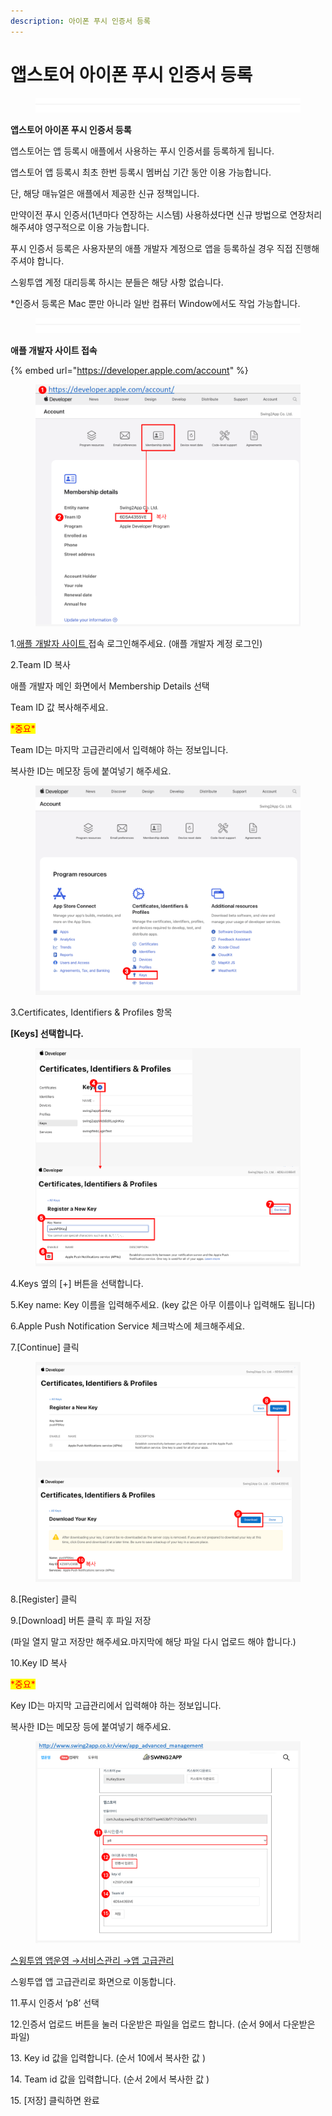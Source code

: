```yaml
---
description: 아이폰 푸시 인증서 등록
---
```


# 앱스토어 아이폰 푸시 인증서 등록

<figure><img src="../../.gitbook/assets/구분선.PNG" alt=""><figcaption></figcaption></figure>

**앱스토어 아이폰 푸시 인증서 등록**

앱스토어는 앱 등록시 애플에서 사용하는 푸시 인증서를 등록하게 됩니다.

앱스토어 앱 등록시 최초 한번 등록시 멤버십 기간 동안 이용 가능합니다.

단, 해당 매뉴얼은 애플에서 제공한 신규 정책입니다.&#x20;

만약이전 푸시 인증서(1년마다 연장하는 시스템)  사용하셨다면 신규 방법으로 연장처리 해주셔야 영구적으로 이용 가능합니다.&#x20;

푸시 인증서 등록은 사용자분의 애플 개발자 계정으로 앱을 등록하실 경우 직접 진행해주셔야 합니다.

스윙투앱 계정 대리등록 하시는 분들은 해당 사항 없습니다.&#x20;

\*인증서 등록은 Mac 뿐만 아니라 일반 컴퓨터 Window에서도 작업 가능합니다.



<figure><img src="../../.gitbook/assets/구분선.PNG" alt=""><figcaption></figcaption></figure>

**애플 개발자 사이트 접속**

{% embed url="https://developer.apple.com/account" %}

<div align="left">

<figure><img src="../../.gitbook/assets/푸시인증서1.PNG" alt=""><figcaption></figcaption></figure>

</div>

1.[애플 개발자 사이트 ](https://developer.apple.com/account/)접속 로그인해주세요. (애플 개발자 계정 로그인)

2.Team ID 복사

애플 개발자 메인 화면에서 Membership Details  선택

Team ID 값 복사해주세요.

<mark style="color:red;">\*중요\*</mark>

Team ID는 마지막 고급관리에서 입력해야 하는 정보입니다.

복사한 ID는 메모장 등에 붙여넣기 해주세요.



<div align="left">

<figure><img src="../../.gitbook/assets/푸시인증서2.PNG" alt=""><figcaption></figcaption></figure>

</div>

3.Certificates, Identifiers & Profiles 항목

**\[Keys] 선택합니다.**



<figure><img src="../../.gitbook/assets/푸시인증서3.PNG" alt=""><figcaption></figcaption></figure>

4.Keys 옆의 \[+] 버튼을 선택합니다.

5.Key name: Key 이름을 입력해주세요. (key 값은 아무 이름이나 입력해도 됩니다)

6.Apple Push Notification Service 체크박스에 체크해주세요.

7.\[Continue] 클릭



<div align="left">

<figure><img src="../../.gitbook/assets/푸시인증서4.PNG" alt=""><figcaption></figcaption></figure>

</div>

8.\[Register] 클릭

9.\[Download] 버튼 클릭 후 파일 저장

(파일 열지 말고 저장만 해주세요.마지막에 해당 파일 다시 업로드 해야 합니다.)

10.Key ID 복사

<mark style="color:red;">\*중요\*</mark>

Key ID는 마지막 고급관리에서 입력해야 하는 정보입니다.

복사한 ID는 메모장 등에 붙여넣기 해주세요.



<div align="left">

<figure><img src="../../.gitbook/assets/푸시인증서5 (1).PNG" alt=""><figcaption></figcaption></figure>

</div>

[스윙투앱  앱운영 →서비스관리 →앱 고급관리](http://www.swing2app.co.kr/view/app\_advanced\_management)

스윙투앱 앱 고급관리로 화면으로 이동합니다.

11.푸시 인증서 ‘p8’ 선택

12.인증서 업로드 버튼을 눌러 다운받은 파일을 업로드 합니다. (순서 9에서 다운받은 파일)

13\. Key id 값을 입력합니다. (순서 10에서 복사한 값 )

14\. Team id 값을 입력합니다. (순서 2에서 복사한 값 )

15\. \[저장] 클릭하면 완료

